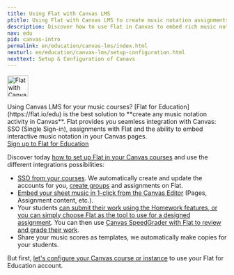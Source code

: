 ```yaml
---
title: Using Flat with Canvas LMS
ptitle: Using Flat with Canvas LMS to create music notation assignments
description: Discover how to use Flat in Canvas to embed rich music notation in your Canvas pages, create seamless assignments from music theory to music compsition in your favorite LMS.
nav: edu
pid: canvas-intro
permalink: en/education/canvas-lms/index.html
nexturl: en/education/canvas-lms/setup-configuration.html
nexttext: Setup & Configuration of Canavs
---
```


<div class="fll" style="margin: 15px 15px 15px 0"><img src="https://flat.io/img/icons/product/canvas.svg" alt="Flat with Canvas LMS" style="width: 48px;height:48px;border:0"></div>
Using Canvas LMS for your music courses? [Flat for Education](https://flat.io/edu) is the best solution to **create any music notation activity in Canvas**. Flat provides you seamless integration with Canvas: SSO (Single Sign-in), assignments with Flat and the ability to embed interactive music notation in your Canvas pages.

<div class="btn-cta-wrapper"><a href="https://flat.io/edu/signup?ref=help-gc" class="btn-cta-site">Sign up to Flat for Education</a></div>

Discover today [how to set up Flat in your Canvas courses](#setup-and-configuration) and use the different integrations possibilities:

* [SSO from your courses](/help/en/education/canvas-lms/sso.html). We automatically create and update the accounts for you, [create groups](/help/en/education/canvas-lms/sso.html#automatic-classes-creation-on-flat) and assignments on Flat.
* [Embed your sheet music in 1-click from the Canvas Editor](/help/en/education/canvas-lms/embed.html) (Pages, Assignment content, etc.).
* Your students [can submit their work using the Homework features, or you can simply choose Flat as the tool to use for a designed assignment](/help/en/education/canvas-lms/assignments.html). You can then use [Canvas SpeedGrader with Flat to review and grade their work](/help/en/education/canvas-lms/assignments.html#review-submissions-with-speedgrader).
* Share your music scores as templates, we automatically make copies for your students.

But first, [let's configure your Canvas course or instance](/help/en/education/canvas-lms/setup-configuration.html) to use your Flat for Education account.

